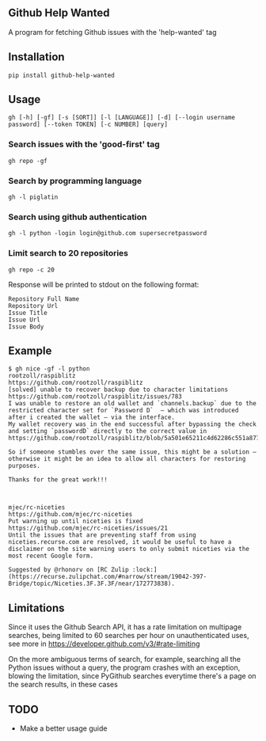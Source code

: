 ## Github Help Wanted

A program for fetching Github issues with the 'help-wanted' tag

## Installation
```
pip install github-help-wanted
```

## Usage
```
gh [-h] [-gf] [-s [SORT]] [-l [LANGUAGE]] [-d] [--login username password] [--token TOKEN] [-c NUMBER] [query]
```
### Search issues with the 'good-first' tag
```
gh repo -gf
```
### Search by programming language
```
gh -l piglatin
```
### Search using github authentication
```
gh -l python -login login@github.com supersecretpassword
```
### Limit search to 20 repositories
```
gh repo -c 20
```

Response will be printed to stdout on the following format:

```
Repository Full Name
Repository Url
Issue Title
Issue Url
Issue Body
```

## Example
```
$ gh nice -gf -l python
rootzoll/raspiblitz
https://github.com/rootzoll/raspiblitz
[solved] unable to recover backup due to character limitations
https://github.com/rootzoll/raspiblitz/issues/783
I was unable to restore an old wallet and `channels.backup` due to the restricted character set for `Password D`  – which was introduced after i created the wallet – via the interface.
My wallet recovery was in the end successful after bypassing the check and setting `passwordD` directly to the correct value in https://github.com/rootzoll/raspiblitz/blob/5a501e65211c4d62286c551a87742fd304cbc1b7/home.admin/70initLND.sh#L345

So if someone stumbles over the same issue, this might be a solution – otherwise it might be an idea to allow all characters for restoring purposes.

Thanks for the great work!!!



mjec/rc-niceties
https://github.com/mjec/rc-niceties
Put warning up until niceties is fixed
https://github.com/mjec/rc-niceties/issues/21
Until the issues that are preventing staff from using niceties.recurse.com are resolved, it would be useful to have a disclaimer on the site warning users to only submit niceties via the most recent Google form.

Suggested by @rhonorv on [RC Zulip :lock:](https://recurse.zulipchat.com/#narrow/stream/19042-397-Bridge/topic/Niceties.3F.3F.3F/near/172773838).

```
## Limitations

Since it uses the Github Search API, it has a rate limitation on multipage searches, being limited to 60 searches per hour on unauthenticated uses, see more in https://developer.github.com/v3/#rate-limiting

On the more ambiguous terms of search, for example, searching all the Python issues without a query, the program crashes with an exception, blowing the limitation, since PyGithub searches everytime there's a page on the search results, in these cases

## TODO

- Make a better usage guide
